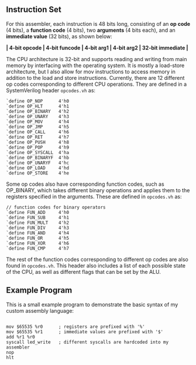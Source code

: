 ## Instruction Set

For this assembler, each instruction is 48 bits long, consisting of an **op code** (4 bits), a **function code** (4 bits), two **arguments** (4 bits each), and an **immediate value** (32 bits), as shown below:

**| 4-bit opcode | 4-bit funcode | 4-bit arg1 | 4-bit arg2 | 32-bit immediate |**

The CPU architecture is 32-bit and supports reading and writing from main memory by interfacing with the operating system. It is mostly a load-store architecture, but I also allow for mov instructions to access memory in addition to the load and store instructions. Currently, there are 12 different op codes corresponding to different CPU operations. They are defined in a SystemVerilog header `opcodes.vh` as:
<pre><code>`define OP_NOP      4'h0
`define OP_HLT      4'h1
`define OP_BINARY   4'h2
`define OP_UNARY    4'h3
`define OP_MOV      4'h4
`define OP_JMP      4'h5
`define OP_CALL     4'h6
`define OP_RET      4'h7
`define OP_PUSH     4'h8
`define OP_POP      4'h9
`define OP_SYSCALL  4'ha
`define OP_BINARYF  4'hb
`define OP_UNARYF   4'hc
`define OP_LOAD     4'hd
`define OP_STORE    4'he
</code></pre>
Some op codes also have corresponding function codes, such as OP_BINARY, which takes different binary operations and applies them to the registers specified in the arguments. These are defined in `opcodes.vh` as:
<pre><code>// function codes for binary operators
`define FUN_ADD     4'h0
`define FUN_SUB     4'h1
`define FUN_MULT    4'h2
`define FUN_DIV     4'h3
`define FUN_AND     4'h4
`define FUN_OR      4'h5
`define FUN_XOR     4'h6
`define FUN_CMP     4'h7
</code></pre>
The rest of the function codes corresponding to different op codes are also found in `opcodes.vh`. This header also includes a list of each possible state of the CPU, as well as different flags that can be set by the ALU. 

## Example Program

This is a small example program to demonstrate the basic syntax of my custom assembly language:

<pre><code>
mov $65535 %r0      ; registers are prefixed with '%'
mov $65535 %r1      ; immediate values are prefixed with '$'
add %r1 %r0
syscall led_write   ; different syscalls are hardcoded into my assembler
nop
hlt
</code></pre>

